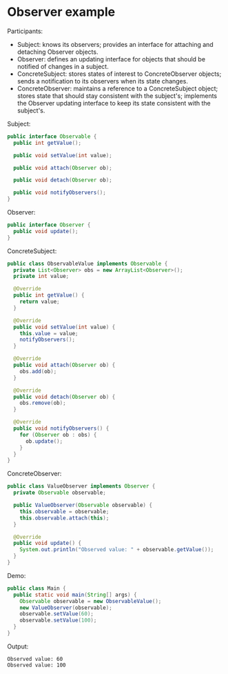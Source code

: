 # Observer example

Participants:

* Subject: knows its observers; provides an interface for attaching and detaching Observer objects.
* Observer: defines an updating interface for objects that should be notified of changes in a subject.
* ConcreteSubject: stores states of interest to ConcreteObserver objects; sends a notification to its observers when its state changes.
* ConcreteObserver: maintains a reference to a ConcreteSubject object; stores state that should stay consistent with the subject's; implements the Observer updating interface to keep its state consistent with the subject's.

Subject:

  ```java
  public interface Observable {
    public int getValue();

    public void setValue(int value);

    public void attach(Observer ob);

    public void detach(Observer ob);

    public void notifyObservers();
  }
  ```
  
Observer:

  ```java
  public interface Observer {
    public void update();
  }
  ```
  
ConcreteSubject:

  ```java
  public class ObservableValue implements Observable {
    private List<Observer> obs = new ArrayList<Observer>();
    private int value;

    @Override
    public int getValue() {
      return value;
    }

    @Override
    public void setValue(int value) {
      this.value = value;
      notifyObservers();
    }

    @Override
    public void attach(Observer ob) {
      obs.add(ob);
    }

    @Override
    public void detach(Observer ob) {
      obs.remove(ob);
    }

    @Override
    public void notifyObservers() {
      for (Observer ob : obs) {
        ob.update();
      }
    }
  }
  ```

ConcreteObserver:

  ```java
  public class ValueObserver implements Observer {
    private Observable observable;

    public ValueObserver(Observable observable) {
      this.observable = observable;
      this.observable.attach(this);
    }

    @Override
    public void update() {
      System.out.println("Observed value: " + observable.getValue());
    }
  }
  ```
  
Demo:

  ```java
  public class Main {
    public static void main(String[] args) {
      Observable observable = new ObservableValue();
      new ValueObserver(observable);
      observable.setValue(60);
      observable.setValue(100);
    }
  }
  ```

Output:

  ```
  Observed value: 60
  Observed value: 100
  ```
